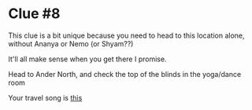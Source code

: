 # Clue #8

This clue is a bit unique because you need to head to this location alone, without Ananya or Nemo (or Shyam??)

It'll all make sense when you get there I promise. 

Head to Ander North, and check the top of the blinds in the yoga/dance room

Your travel song is [this](https://open.spotify.com/track/7vidktgNZFQylTgH1GEnMs?si=6fe80d93f6874507) 

